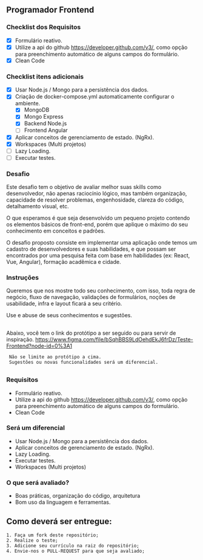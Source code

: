 ## Programador Frontend
     
### Checklist dos Requisitos

- [x] Formulário reativo.
- [x] Utilize a api do github https://developer.github.com/v3/,  como opção para preenchimento automático de alguns campos do formulário.
- [x] Clean Code

### Checklist itens adicionais

- [x] Usar Node.js / Mongo para a persistência dos dados.
- [x] Criação de docker-compose.yml automaticamente configurar o ambiente.
  - [x] MongoDB
  - [x] Mongo Express
  - [x] Backend Node.js
  - [ ] Frontend Angular
- [x] Aplicar conceitos de gerenciamento de estado. (NgRx).
- [x] Workspaces (Multi projetos)
- [ ] Lazy Loading.
- [ ] Executar testes.

### Desafio

Este desafio tem o objetivo de avaliar melhor suas skills como desenvolvedor, não
apenas raciocínio lógico, mas também organização, capacidade de resolver
problemas, engenhosidade, clareza do código, detalhamento visual, etc.

O que esperamos é que seja desenvolvido um pequeno projeto contendo os
elementos básicos de front-end, porém que aplique o máximo do seu conhecimento em conceitos e padrões.

O desafio proposto consiste em implementar uma aplicação onde temos um cadastro de desenvolvedores e suas habilidades, e que possam ser encontrados por uma pesquisa feita com base em habilidades (ex: React, Vue, Angular), formação acadêmica e cidade.


### Instruções

Queremos que nos mostre todo seu conhecimento, com isso, toda regra de negócio, fluxo de navegação, validações de formulários, noções de usabilidade, infra e layout ficará a seu critério.

Use e abuse de seus conhecimentos e sugestões.
##

Abaixo, você tem o link do protótipo a ser seguido ou para servir de inspiração.
https://www.figma.com/file/bSqhBBS9LdOehdEkJ6frDz/Teste-Frontend?node-id=0%3A1
     
     Não se limite ao protótipo a cima. 
     Sugestões ou novas funcionalidades será um diferencial.

##


### Requisitos

- Formulário reativo.
- Utilize a api do github https://developer.github.com/v3/,  como opção para preenchimento automático de alguns campos do formulário.
- Clean Code



### Será um diferencial

- Usar Node.js / Mongo para a persistência dos dados.
- Aplicar conceitos de gerenciamento de estado. (NgRx).
- Lazy Loading.
- Executar testes.
- Workspaces (Multi projetos)



### O que será avaliado?

- Boas práticas, organização do código, arquitetura
- Bom uso da linguagem e ferramentas.



## Como deverá ser entregue:

    1. Faça um fork deste repositório;
    2. Realize o teste;
    3. Adicione seu currículo na raiz do repositório;
    4. Envie-nos o PULL-REQUEST para que seja avaliado;

